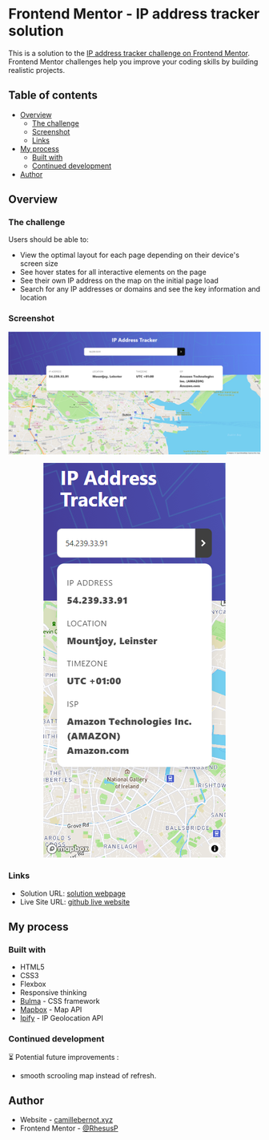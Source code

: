# Frontend Mentor - IP address tracker solution

This is a solution to the [IP address tracker challenge on Frontend Mentor](https://www.frontendmentor.io/challenges/ip-address-tracker-I8-0yYAH0). Frontend Mentor challenges help you improve your coding skills by building realistic projects. 

## Table of contents

- [Overview](#overview)
  - [The challenge](#the-challenge)
  - [Screenshot](#screenshot)
  - [Links](#links)
- [My process](#my-process)
  - [Built with](#built-with)
  - [Continued development](#continued-development)
- [Author](#author)

## Overview

### The challenge

Users should be able to:

- View the optimal layout for each page depending on their device's screen size
- See hover states for all interactive elements on the page
- See their own IP address on the map on the initial page load
- Search for any IP addresses or domains and see the key information and location

### Screenshot

![](./design/my-desktop-version.png)

<center>

![](./design/my-mobile-version.png)
</center>

### Links

- Solution URL: [solution webpage](https://www.frontendmentor.io/solutions/responsive-api-address-tracker-V6iM4BI__)
- Live Site URL: [github live website](https://rhesusp.github.io/portfolio/IP_address_tracker/index.html)

## My process

### Built with

- HTML5
- CSS3
- Flexbox
- Responsive thinking
- [Bulma](https://bulma.io/) - CSS framework
- [Mapbox](https://www.mapbox.com/) - Map API
- [Ipify](https://geo.ipify.org/) - IP Geolocation API


### Continued development 	

:hourglass_flowing_sand: Potential future improvements : 
* smooth scrooling map instead of refresh.


## Author

- Website - [camillebernot.xyz](https://camillebernot.xyz)
- Frontend Mentor - [@RhesusP](https://www.frontendmentor.io/profile/RhesusP)